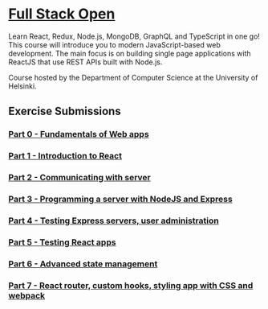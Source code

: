 # [Full Stack Open](https://fullstackopen.com/en/)
Learn React, Redux, Node.js, MongoDB, GraphQL and TypeScript in one go! This course will introduce you to modern JavaScript-based web development. The main focus is on building single page applications with ReactJS that use REST APIs built with Node.js.

Course hosted by the Department of Computer Science at the University of Helsinki.

## Exercise Submissions

### [Part 0 - Fundamentals of Web apps](./part0)
### [Part 1 - Introduction to React](./part1/)
### [Part 2 - Communicating with server](./part2/)
### [Part 3 - Programming a server with NodeJS and Express](./part3/)
### [Part 4 - Testing Express servers, user administration](./part4/)
### [Part 5 - Testing React apps](./part5/)
### [Part 6 - Advanced state management](./part6)
### [Part 7 - React router, custom hooks, styling app with CSS and webpack](./part7/)